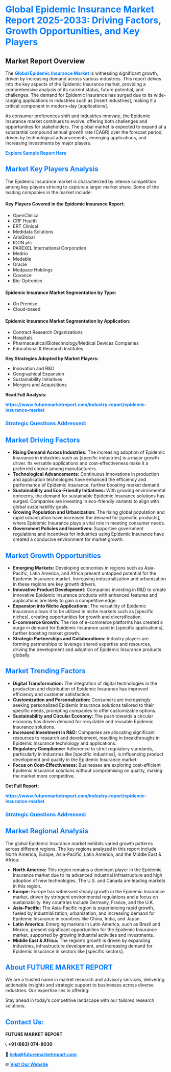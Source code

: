<h1 style="color: #007BFF;">Global Epidemic Insurance Market Report 2025-2033: Driving Factors, Growth Opportunities, and Key Players</h1>

<section id="overview">
<h2>Market Report Overview</h2>
<p>The <a href="https://www.futuremarketreport.com/industry-report/epidemic-insurance-market" style="color: #007BFF; text-decoration: none;"><strong>Global Epidemic Insurance Market</strong></a> is witnessing significant growth, driven by increasing demand across various industries. This report delves into the key aspects of the Epidemic Insurance market, providing a comprehensive analysis of its current status, future potential, and challenges. The demand for Epidemic Insurance has surged due to its wide-ranging applications in industries such as [insert industries], making it a critical component in modern-day [applications].</p>
<p>As consumer preferences shift and industries innovate, the Epidemic Insurance market continues to evolve, offering both challenges and opportunities for stakeholders. The global market is expected to expand at a substantial compound annual growth rate (CAGR) over the forecast period, driven by technological advancements, emerging applications, and increasing investments by major players.</p>
</section>

<section id="overview">
<p><a href="https://www.futuremarketreport.com/request-sample/reportId=36653" style="color: #007BFF; text-decoration: none;"><strong>Explore Sample Report Here</strong></a></p>
</section>

<section id="key-players">
<h2 style="color: #007BFF;">Market Key Players Analysis</h2>
<p>The Epidemic Insurance market is characterized by intense competition among key players striving to capture a larger market share. Some of the leading companies in the market include:</p>
<h4>Key Players Covered in the Epidemic Insurance Report:</h4>
<ul><li>OpenClinica</li><li>CRF Health</li><li>ERT Clinical</li><li>Medidata Solutions</li><li>ArisGlobal</li><li>ICON plc</li><li>PAREXEL International Corporation</li><li>Medrio</li><li>Medable</li><li>Oracle</li><li>Medpace Holdings</li><li>Covance</li><li>Bio-Optronics</li></ul>
<h4>Epidemic Insurance Market Segmentation by Type:</h4>
<ul><li>On Premise</li><li>Cloud-based</li></ul>

<h4>Epidemic Insurance Market Segmentation by Application:</h4>
<ul><li>Contract Research Organizations</li><li>Hospitals</li><li>Pharmaceutical/Biotechnology/Medical Devices Companies</li><li>Educational &amp; Research Institutes</li></ul>
<p><strong>Key Strategies Adopted by Market Players:</strong></p>
<ul>
<li>Innovation and R&D</li>
<li>Geographical Expansion</li>
<li>Sustainability Initiatives</li>
<li>Mergers and Acquisitions</li>
</ul>
</section>

<section>
<p><strong>Read Full Analysis: </strong></p><a href="https://www.futuremarketreport.com/industry-report/epidemic-insurance-market" style="color: #007BFF; text-decoration: none;"><strong>https://www.futuremarketreport.com/industry-report/epidemic-insurance-market</strong></a>
<h3 style="color: #007BFF;">Strategic Questions Addressed:</h3>
</section>

<section id="driving-factors">
<h2 style="color: #007BFF;">Market Driving Factors</h2>
<ul>
<li><strong>Rising Demand Across Industries:</strong> The increasing adoption of Epidemic Insurance in industries such as [specific industries] is a major growth driver. Its versatile applications and cost-effectiveness make it a preferred choice among manufacturers.</li>
<li><strong>Technological Advancements:</strong> Continuous innovations in production and application technologies have enhanced the efficiency and performance of Epidemic Insurance, further boosting market demand.</li>
<li><strong>Sustainability and Eco-Friendly Initiatives:</strong> With growing environmental concerns, the demand for sustainable Epidemic Insurance solutions has surged. Companies are investing in eco-friendly variants to align with global sustainability goals.</li>
<li><strong>Growing Population and Urbanization:</strong> The rising global population and rapid urbanization have increased the demand for [specific products], where Epidemic Insurance plays a vital role in meeting consumer needs.</li>
<li><strong>Government Policies and Incentives:</strong> Supportive government regulations and incentives for industries using Epidemic Insurance have created a conducive environment for market growth.</li>
</ul>
</section>

<section id="growth-opportunities">
<h2 style="color: #007BFF;">Market Growth Opportunities</h2>
<ul>
<li><strong>Emerging Markets:</strong> Developing economies in regions such as Asia-Pacific, Latin America, and Africa present untapped potential for the Epidemic Insurance market. Increasing industrialization and urbanization in these regions are key growth drivers.</li>
<li><strong>Innovative Product Development:</strong> Companies investing in R&D to create innovative Epidemic Insurance products with enhanced features and applications are likely to gain a competitive edge.</li>
<li><strong>Expansion into Niche Applications:</strong> The versatility of Epidemic Insurance allows it to be utilized in niche markets such as [specific niches], creating opportunities for growth and diversification.</li>
<li><strong>E-commerce Growth:</strong> The rise of e-commerce platforms has created a surge in demand for Epidemic Insurance used in [specific applications], further boosting market growth.</li>
<li><strong>Strategic Partnerships and Collaborations:</strong> Industry players are forming partnerships to leverage shared expertise and resources, driving the development and adoption of Epidemic Insurance products globally.</li>
</ul>
</section>

<section id="trending-factors">
<h2 style="color: #007BFF;">Market Trending Factors</h2>
<ul>
<li><strong>Digital Transformation:</strong> The integration of digital technologies in the production and distribution of Epidemic Insurance has improved efficiency and customer satisfaction.</li>
<li><strong>Customization and Personalization:</strong> Consumers are increasingly seeking personalized Epidemic Insurance solutions tailored to their specific needs, prompting companies to offer customizable options.</li>
<li><strong>Sustainability and Circular Economy:</strong> The push towards a circular economy has driven demand for recyclable and reusable Epidemic Insurance solutions.</li>
<li><strong>Increased Investment in R&D:</strong> Companies are allocating significant resources to research and development, resulting in breakthroughs in Epidemic Insurance technology and applications.</li>
<li><strong>Regulatory Compliance:</strong> Adherence to strict regulatory standards, particularly in industries like [specific industries], is influencing product development and quality in the Epidemic Insurance market.</li>
<li><strong>Focus on Cost-Effectiveness:</strong> Businesses are exploring cost-efficient Epidemic Insurance solutions without compromising on quality, making the market more competitive.</li>
</ul>
</section>

<section>
<p><strong>Get Full Report: </strong></p><a href="https://www.futuremarketreport.com/industry-report/epidemic-insurance-market" style="color: #007BFF; text-decoration: none;"><strong>https://www.futuremarketreport.com/industry-report/epidemic-insurance-market</strong></a>
<h3 style="color: #007BFF;">Strategic Questions Addressed:</h3>
</section>


<section id="regional-analysis">
<h2 style="color: #007BFF;">Market Regional Analysis</h2>
<p>The global Epidemic Insurance market exhibits varied growth patterns across different regions. The key regions analyzed in this report include North America, Europe, Asia-Pacific, Latin America, and the Middle East & Africa:</p>
<ul>
<li><strong>North America:</strong> This region remains a dominant player in the Epidemic Insurance market due to its advanced industrial infrastructure and high adoption of new technologies. The U.S. and Canada are leading markets in this region.</li>
<li><strong>Europe:</strong> Europe has witnessed steady growth in the Epidemic Insurance market, driven by stringent environmental regulations and a focus on sustainability. Key countries include Germany, France, and the U.K.</li>
<li><strong>Asia-Pacific:</strong> The Asia-Pacific region is experiencing rapid growth, fueled by industrialization, urbanization, and increasing demand for Epidemic Insurance in countries like China, India, and Japan.</li>
<li><strong>Latin America:</strong> Emerging markets in Latin America, such as Brazil and Mexico, present significant opportunities for the Epidemic Insurance market, supported by growing industrial activities and investments.</li>
<li><strong>Middle East & Africa:</strong> The region’s growth is driven by expanding industries, infrastructure development, and increasing demand for Epidemic Insurance in sectors like [specific sectors].</li>
</ul>
</section>

<footer>
<h2 style="color: #007BFF;">About FUTURE MARKET REPORT</h2>
<p>We are a trusted name in market research and advisory services, delivering actionable insights and strategic support to businesses across diverse industries. Our expertise lies in offering:</p>

<p>Stay ahead in today’s competitive landscape with our tailored research solutions.</p>

<h2 style="color: #007BFF;">Contact Us:</h2>
<p><strong>FUTURE MARKET REPORT</strong></p>
<p>📞 <strong>+91 (883) 074-8030</strong></p>
<p>📧 <strong><a href="mailto:help@futuremarketreport.com" style="color: #007BFF;">help@futuremarketreport.com</a></strong></p>
<p>🌐 <strong><a href="https://www.futuremarketreport.com/" style="color: #007BFF;">Visit Our Website</a></strong></p>
</footer>